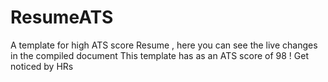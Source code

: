 # ResumeATS

A template for high ATS score Resume , here you can see the live changes in the compiled document
This template has as an ATS score of 98 !
Get noticed by HRs

